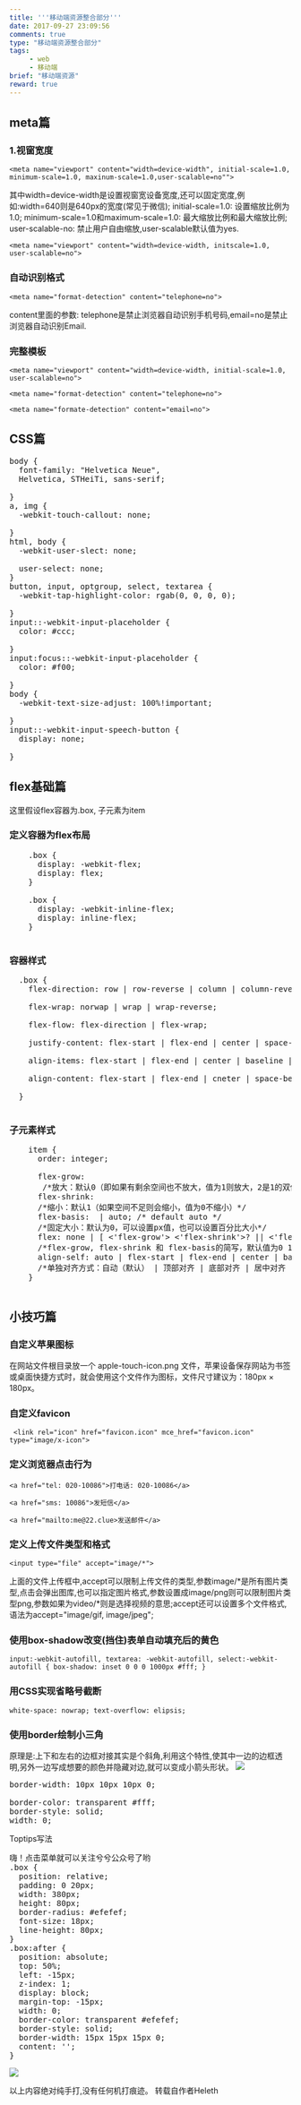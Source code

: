 ```yaml
---
title: '''移动端资源整合部分'''
date: 2017-09-27 23:09:56
comments: true
type: "移动端资源整合部分"
tags:
     - web
     - 移动端
brief: "移动端资源"
reward: true
---
```


##  meta篇
### 1.视窗宽度
`<meta name="viewport" content="width=device-width", initial-scale=1.0, minimum-scale=1.0, maxinum-scale=1.0,user-scalable=no"">`


其中width=device-width是设置视窗宽设备宽度,还可以固定宽度,例如:width=640则是640px的宽度(常见于微信);
initial-scale=1.0: 设置缩放比例为1.0;
minimum-scale=1.0和maximum-scale=1.0: 最大缩放比例和最大缩放比例;
user-scalable-no: 禁止用户自由缩放,user-scalable默认值为yes.

<!--more-->

`<meta name="viewport" content="width=device-width, initscale=1.0, user-scalable=no">`

### 自动识别格式
`<meta name="format-detection" content="telephone=no">`

content里面的参数: telephone是禁止浏览器自动识别手机号码,email=no是禁止浏览器自动识别Email.

### 完整模板
`<meta name="viewport" content="width=device-width, initial-scale=1.0, user-scalable=no">`

`<meta name="format-detection" content="telephone=no">`
  
`<meta name="formate-detection" content="email=no">`

## CSS篇

<pre>body {
  font-family: "Helvetica Neue",
  Helvetica, STHeiTi, sans-serif;
  <!-- 使用无衬线字体 -->
}
a, img {
  -webkit-touch-callout: none;
  <!-- 禁止长按链接与图片弹出菜单 -->
}
html, body {
  -webkit-user-slect: none;
  <!-- 禁止选中文中 -->
  user-select: none;
}
button, input, optgroup, select, textarea {
  -webkit-tap-highlight-color: rgab(0, 0, 0, 0);
  <!-- 去掉a, input和button点击时的蓝色外边框和灰色半透明背景 -->
}
input::-webkit-input-placeholder {
  color: #ccc;
  <!-- 修改webkit中input的planceholder样式 -->  
}
input:focus::-webkit-input-placeholder {
  color: #f00;
  <!-- 修改webkit中focus状态下input的planceholder样式 -->
}
body {
  -webkit-text-size-adjust: 100%!important;
  <!-- 禁止Ios调整字体大小 -->
}
input::-webkit-input-speech-button {
  display: none;
  <!-- 隐藏Android的语音输入按钮 -->
}</pre>
##  flex基础篇

这里假设flex容器为.box, 子元素为item
### 定义容器为flex布局

  <pre>
    .box {
      display: -webkit-flex; 
      display: flex;
    }
    <!-- 行内flex -->
    .box {
      display: -webkit-inline-flex;
      display: inline-flex;
    }
  </pre>
### 容器样式

  <pre>
  .box {
    flex-direction: row | row-reverse | column | column-reverse;
    <!-- 主轴方向: 从左到右(默认) | 从右到左 | 上到下 | 下到上 -->
    flex-wrap: norwap | wrap | wrap-reverse;
    <!-- 换行: 不换行(默认) | 换行 | 换行并第一行在下方 -->
    flex-flow: flex-direction | flex-wrap;
    <!-- 主轴方向和换行简写 -->
    justify-content: flex-start | flex-end | center | space-between | space-argound;
    <!-- 主轴对齐方式: 左对齐(默认) | 右对齐 | 居中对齐 | 两端对齐 | 平均分布 -->
    align-items: flex-start | flex-end | center | baseline | stretch;
    <!-- 交叉轴对齐方式: 顶部对齐(默认) 顶部对齐 居中对齐 | 上下对齐并铺满 | 文本基线对齐 -->
    align-content: flex-start | flex-end | cneter | space-between | space-around | strech;
    <!-- 多主轴对齐: 顶部对齐(默认) | 顶部对齐 | 居中对齐 | 上下对齐并铺满 | 上下平均分布 -->
  }
  </pre>
### 子元素样式

  <pre>
    item {
      order: integer;
      <!-- 排序: 数值越小,越排前,默认为0 -->
      flex-grow: <number>
       /*放大：默认0（即如果有剩余空间也不放大，值为1则放大，2是1的双倍大小，以此类推）*/
      flex-shrink: <number>
      /*缩小：默认1（如果空间不足则会缩小，值为0不缩小）*/
      flex-basis: <length> | auto; /* default auto */
      /*固定大小：默认为0，可以设置px值，也可以设置百分比大小*/
      flex: none | [ <'flex-grow'> <'flex-shrink'>? || <'flex-basis'> ]
      /*flex-grow, flex-shrink 和 flex-basis的简写，默认值为0 1 auto，*/
      align-self: auto | flex-start | flex-end | center | baseline | stretch;
      /*单独对齐方式：自动（默认） | 顶部对齐 | 底部对齐 | 居中对齐 | 上下对齐并铺满 | 文本基线对齐*/
    }
  </pre>
## 小技巧篇

### 自定义苹果图标

在网站文件根目录放一个 apple-touch-icon.png 文件，苹果设备保存网站为书签或桌面快捷方式时，就会使用这个文件作为图标，文件尺寸建议为：180px × 180px。
### 自定义favicon

` <link rel="icon" href="favicon.icon" mce_href="favicon.icon" type="image/x-icon">`

### 定义浏览器点击行为
`<a href="tel: 020-10086">打电话: 020-10086</a>`

`<a href="sms: 10086">发短信</a>`

`<a href="mailto:me@22.clue>发送邮件</a>`

### 定义上传文件类型和格式

`<input type="file" accept="image/*">`

上面的文件上传框中,accept可以限制上传文件的类型,参数image/*是所有图片类型,点击会弹出图库,也可以指定图片格式,参数设置成image/png则可以限制图片类型png,参数如果为video/*则是选择视频的意思;accept还可以设置多个文件格式,语法为accept="image/gif, image/jpeg";

### 使用box-shadow改变(挡住)表单自动填充后的黄色

`
  input:-webkit-autofill, textarea: -webkit-autofill, select:-webkit-autofill {
    box-shadow: inset 0 0 0 1000px #fff;
  }
`  
### 用CSS实现省略号截断

`white-space: nowrap;
text-overflow: elipsis;`

### 使用border绘制小三角
原理是:上下和左右的边框对接其实是个斜角,利用这个特性,使其中一边的边框透明,另外一边写成想要的颜色并隐藏对边,就可以变成小箭头形状。
![](https://segmentfault.com/img/remote/1460000004845430)

<pre>
border-width: 10px 10px 10px 0;
<!-- 左箭头 -->
border-color: transparent #fff;
border-style: solid;
width: 0; 
</pre>

Toptips写法

<pre>
<div class="box">嗨！点击菜单就可以关注兮兮公众号了哟</a>
.box {
  position: relative;
  padding: 0 20px;
  width: 380px;
  height: 80px;
  border-radius: #efefef;
  font-size: 18px;
  line-height: 80px;
}
.box:after {
  position: absolute;
  top: 50%;
  left: -15px;
  z-index: 1;
  display: block;
  margin-top: -15px;
  width: 0;
  border-color: transparent #efefef;
  border-style: solid;
  border-width: 15px 15px 15px 0;
  content: '';
}
</pre>
![](https://segmentfault.com/img/remote/1460000004845432)

以上内容绝对纯手打,没有任何机打痕迹。
转载自作者Heleth




